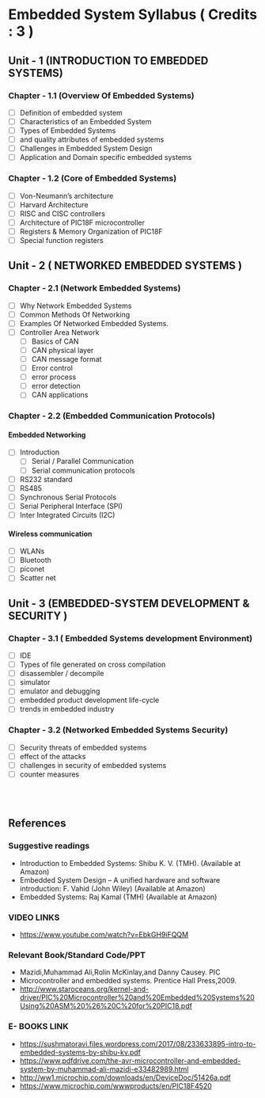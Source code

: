 # Embedded System Syllabus ( Credits : 3 )

## Unit - 1 (INTRODUCTION TO EMBEDDED SYSTEMS)

### Chapter - 1.1 (Overview Of Embedded Systems)

- [ ] Definition of embedded system
- [ ] Characteristics of an Embedded System
- [ ] Types of Embedded Systems
- [ ] and quality attributes of embedded systems
- [ ] Challenges in Embedded System Design
- [ ] Application and Domain specific embedded systems

### Chapter - 1.2 (Core of Embedded Systems)

- [ ] Von-Neumann’s architecture
- [ ] Harvard Architecture
- [ ] RISC and CISC controllers
- [ ] Architecture of PIC18F microcontroller
- [ ] Registers & Memory Organization of PIC18F
- [ ] Special function registers

## Unit - 2 ( NETWORKED EMBEDDED SYSTEMS )

### Chapter - 2.1 (Network Embedded Systems)

- [ ] Why Network Embedded Systems
- [ ] Common Methods Of Networking
- [ ] Examples Of Networked Embedded Systems.
- [ ] Controller Area Network
  - [ ] Basics of CAN
  - [ ] CAN physical layer
  - [ ] CAN message format
  - [ ] Error control
  - [ ] error process
  - [ ] error detection
  - [ ] CAN applications

### Chapter - 2.2 (Embedded Communication Protocols)

#### Embedded Networking

- [ ] Introduction
  - [ ] Serial / Parallel Communication
  - [ ] Serial communication protocols
- [ ] RS232 standard
- [ ] RS485
- [ ] Synchronous Serial Protocols
- [ ] Serial Peripheral Interface (SPI)
- [ ] Inter Integrated Circuits (I2C)

#### Wireless communication

- [ ] WLANs
- [ ] Bluetooth
- [ ] piconet
- [ ] Scatter net

## Unit - 3 (EMBEDDED-SYSTEM DEVELOPMENT & SECURITY )

### Chapter - 3.1 ( Embedded Systems development Environment)

- [ ] IDE
- [ ] Types of file generated on cross compilation
- [ ] disassembler / decompile
- [ ] simulator
- [ ] emulator and debugging
- [ ] embedded product development life-cycle
- [ ] trends in embedded industry

### Chapter - 3.2 (Networked Embedded Systems Security)

- [ ] Security threats of embedded systems
- [ ] effect of the attacks
- [ ] challenges in security of embedded systems
- [ ] counter measures

</br>
</br>

## References

### Suggestive readings

- Introduction to Embedded Systems: Shibu K. V. (TMH). (Available at Amazon)
- Embedded System Design – A unified hardware and software introduction: F. Vahid (John Wiley) (Available at Amazon)
- Embedded Systems: Raj Kamal (TMH) (Available at Amazon)

### VIDEO LINKS

- <https://www.youtube.com/watch?v=EbkGH9iFQQM>

### Relevant Book/Standard Code/PPT

- Mazidi,Muhammad Ali,Rolin McKinlay,and Danny Causey. PIC
- Microcontroller and embedded systems. Prentice Hall Press,2009.
- <http://www.staroceans.org/kernel-and-driver/PIC%20Microcontroller%20and%20Embedded%20Systems%20Using%20ASM%20%26%20C%20for%20PIC18.pdf>

### E- BOOKS LINK

- <https://sushmatoravi.files.wordpress.com/2017/08/233633895-intro-to-embedded-systems-by-shibu-kv.pdf>
- <https://www.pdfdrive.com/the-avr-microcontroller-and-embedded-system-by-muhammad-ali-mazidi-e33482989.html>
- <http://ww1.microchip.com/downloads/en/DeviceDoc/51426a.pdf>
- <https://www.microchip.com/wwwproducts/en/PIC18F4520>
